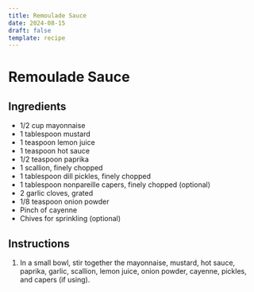 ```yaml
---
title: Remoulade Sauce
date: 2024-08-15
draft: false
template: recipe
---
```


# Remoulade Sauce

## Ingredients

* 1/2 cup mayonnaise
* 1 tablespoon mustard
* 1 teaspoon lemon juice
* 1 teaspoon hot sauce
* 1/2 teaspoon paprika
* 1 scallion, finely chopped
* 1 tablespoon dill pickles, finely chopped
* 1 tablespoon nonpareille capers, finely chopped (optional)
* 2 garlic cloves, grated
* 1/8 teaspoon onion powder
* Pinch of cayenne
* Chives for sprinkling (optional)

## Instructions

1. In a small bowl, stir together the mayonnaise, mustard, hot sauce, paprika, garlic, scallion, lemon juice, onion powder, cayenne, pickles, and capers (if using).
